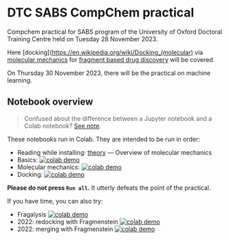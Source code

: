 # DTC SABS CompChem practical
Compchem practical for SABS program of the University of Oxford Doctoral Training Centre held 
on Tuesday 28 November 2023.

Here [docking](https://en.wikipedia.org/wiki/Docking_(molecular) 
via [molecular mechanics](https://en.wikipedia.org/wiki/Molecular_mechanics) 
for [fragment based drug discovery](https://en.wikipedia.org/wiki/Fragment-based_lead_discovery) 
will be covered.

On Thursday 30 November 2023, there will be the practical on machine learning.

## Notebook overview

> Confused about the difference between a Jupyter notebook and a Colab notebook? [See note](about_notebooks.md).

These notebooks run in Colab. They are intended to be run in order:

* Reading while installing: [theory](theory.md) — Overview of molecular mechanics
* Basics: [![colab demo](https://img.shields.io/badge/Run_RDKit_intro-f9ab00?logo=googlecolab)](https://colab.research.google.com/github/matteoferla/DTC-compchem-practical/blob/main/1-basics.ipynb)
* Molecular mechanics: [![colab demo](https://img.shields.io/badge/Run_MM-f9ab00?logo=googlecolab)](https://colab.research.google.com/github/matteoferla/DTC-compchem-practical/blob/main/2-molecular-mechanics.ipynb)
* Docking: [![colab demo](https://img.shields.io/badge/Run_docking-f9ab00?logo=googlecolab)](https://colab.research.google.com/github/matteoferla/DTC-compchem-practical/blob/main/3-docking.ipynb)

**Please do not press `Run all`.**
It utterly defeats the point of the practical.

If you have time, you can also try:

* Fragalysis [![colab demo](https://img.shields.io/badge/Run_fragalysis-f9ab00?logo=googlecolab)](https://colab.research.google.com/github/matteoferla/DTC-compchem-practical/blob/main/888-fragalysis.ipynb)
* 2022: redocking with Fragmenstein [![colab demo](https://img.shields.io/badge/Run_place-f9ab00?logo=googlecolab)](https://colab.research.google.com/github/matteoferla/DTC-compchem-practical/blob/main/2022-notebooks/2-redocking.ipynb)
* 2022: merging with Fragmenstein [![colab demo](https://img.shields.io/badge/Run_merging-f9ab00?logo=googlecolab)](https://colab.research.google.com/github/matteoferla/DTC-compchem-practical/blob/main/2022-notebooks/3-merging.ipynb)